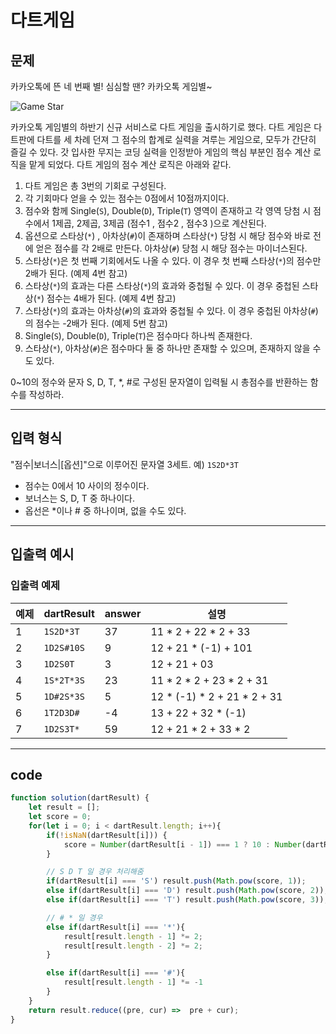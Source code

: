 # 다트게임 

## 문제

카카오톡에 뜬 네 번째 별! 심심할 땐? 카카오톡 게임별~

![Game Star](http://t1.kakaocdn.net/welcome2018/gamestar.png)

카카오톡 게임별의 하반기 신규 서비스로 다트 게임을 출시하기로 했다. 다트 게임은 다트판에 다트를 세 차례 던져 그 점수의 합계로 실력을 겨루는 게임으로, 모두가 간단히 즐길 수 있다.
갓 입사한 무지는 코딩 실력을 인정받아 게임의 핵심 부분인 점수 계산 로직을 맡게 되었다. 다트 게임의 점수 계산 로직은 아래와 같다.

1. 다트 게임은 총 3번의 기회로 구성된다.
2. 각 기회마다 얻을 수 있는 점수는 0점에서 10점까지이다.
3. 점수와 함께 Single(`S`), Double(`D`), Triple(`T`) 영역이 존재하고 각 영역 당첨 시 점수에서 1제곱, 2제곱, 3제곱 (점수1 , 점수2 , 점수3 )으로 계산된다.
4. 옵션으로 스타상(`*`) , 아차상(`#`)이 존재하며 스타상(`*`) 당첨 시 해당 점수와 바로 전에 얻은 점수를 각 2배로 만든다. 아차상(`#`) 당첨 시 해당 점수는 마이너스된다.
5. 스타상(`*`)은 첫 번째 기회에서도 나올 수 있다. 이 경우 첫 번째 스타상(`*`)의 점수만 2배가 된다. (예제 4번 참고)
6. 스타상(`*`)의 효과는 다른 스타상(`*`)의 효과와 중첩될 수 있다. 이 경우 중첩된 스타상(`*`) 점수는 4배가 된다. (예제 4번 참고)
7. 스타상(`*`)의 효과는 아차상(`#`)의 효과와 중첩될 수 있다. 이 경우 중첩된 아차상(`#`)의 점수는 -2배가 된다. (예제 5번 참고)
8. Single(`S`), Double(`D`), Triple(`T`)은 점수마다 하나씩 존재한다.
9. 스타상(`*`), 아차상(`#`)은 점수마다 둘 중 하나만 존재할 수 있으며, 존재하지 않을 수도 있다.

0~10의 정수와 문자 S, D, T, *, #로 구성된 문자열이 입력될 시 총점수를 반환하는 함수를 작성하라.

---

## 입력 형식

"점수|보너스|[옵션]"으로 이루어진 문자열 3세트.
예) `1S2D*3T`

- 점수는 0에서 10 사이의 정수이다.
- 보너스는 S, D, T 중 하나이다.
- 옵선은 *이나 # 중 하나이며, 없을 수도 있다.

---

## 입출력 예시

### 입출력 예제

| 예제 | dartResult | answer | 설명                        |
| ---- | ---------- | ------ | --------------------------- |
| 1    | `1S2D*3T`  | 37     | 11 * 2 + 22 * 2 + 33        |
| 2    | `1D2S#10S` | 9      | 12 + 21 * (-1) + 101        |
| 3    | `1D2S0T`   | 3      | 12 + 21 + 03                |
| 4    | `1S*2T*3S` | 23     | 11 * 2 * 2 + 23 * 2 + 31    |
| 5    | `1D#2S*3S` | 5      | 12 * (-1) * 2 + 21 * 2 + 31 |
| 6    | `1T2D3D#`  | -4     | 13 + 22 + 32 * (-1)         |
| 7    | `1D2S3T*`  | 59     | 12 + 21 * 2 + 33 * 2        |

---

## code

```js
function solution(dartResult) {
    let result = [];
    let score = 0;
    for(let i = 0; i < dartResult.length; i++){
        if(!isNaN(dartResult[i])) {
            score = Number(dartResult[i - 1]) === 1 ? 10 : Number(dartResult[i]);
        }

        // S D T 일 경우 처리해줌
        if(dartResult[i] === 'S') result.push(Math.pow(score, 1));
        else if(dartResult[i] === 'D') result.push(Math.pow(score, 2));
        else if(dartResult[i] === 'T') result.push(Math.pow(score, 3));

        // # * 일 경우
        else if(dartResult[i] === '*'){
            result[result.length - 1] *= 2;
            result[result.length - 2] *= 2;
        }

        else if(dartResult[i] === '#'){
            result[result.length - 1] *= -1
        }
    }
    return result.reduce((pre, cur) =>  pre + cur);
}
```

